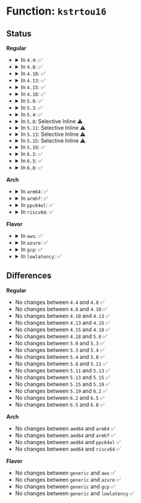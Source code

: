 # Function: <code>kstrtou16</code>

## Status
<b>Regular</b>
<ul>
<li>
<details>
<summary>In <code>4.4</code>: ✅</summary>

```c
int kstrtou16(const char *s, unsigned int base, u16 *res);
```

**Collision:** Unique Global

**Inline:** No

**Transformation:** False

**Instances:**

```
In lib/kstrtox.c (ffffffff81401f40)
Location: lib/kstrtox.c:264
Inline: False
Direct callers:
  - kernel/params.c:param_set_ushort
  - lib/kstrtox.c:kstrtou16_from_user
  - drivers/pci/pci-sysfs.c:sriov_numvfs_store
  - drivers/usb/core/sysfs.c:usb2_lpm_l1_timeout_store
  - net/core/netpoll.c:netpoll_parse_options
  - net/core/netpoll.c:netpoll_parse_options
```
**Symbols:**

```
ffffffff81401f40-ffffffff81401fa4: kstrtou16 (STB_GLOBAL)
```
</details>
</li>
<li>
<details>
<summary>In <code>4.8</code>: ✅</summary>

```c
int kstrtou16(const char *s, unsigned int base, u16 *res);
```

**Collision:** Unique Global

**Inline:** No

**Transformation:** False

**Instances:**

```
In lib/kstrtox.c (ffffffff81449a10)
Location: lib/kstrtox.c:264
Inline: False
Direct callers:
  - kernel/params.c:param_set_ushort
  - lib/kstrtox.c:kstrtou16_from_user
  - drivers/pci/pci-sysfs.c:sriov_numvfs_store
  - drivers/usb/core/sysfs.c:usb2_lpm_l1_timeout_store
  - net/core/netpoll.c:netpoll_parse_options
  - net/core/netpoll.c:netpoll_parse_options
```
**Symbols:**

```
ffffffff81449a10-ffffffff81449a75: kstrtou16 (STB_GLOBAL)
```
</details>
</li>
<li>
<details>
<summary>In <code>4.10</code>: ✅</summary>

```c
int kstrtou16(const char *s, unsigned int base, u16 *res);
```

**Collision:** Unique Global

**Inline:** No

**Transformation:** False

**Instances:**

```
In lib/kstrtox.c (ffffffff814683d0)
Location: lib/kstrtox.c:260
Inline: False
Direct callers:
  - kernel/params.c:param_set_ushort
  - lib/kstrtox.c:kstrtou16_from_user
  - drivers/pci/pci-sysfs.c:sriov_numvfs_store
  - drivers/usb/core/sysfs.c:usb2_lpm_l1_timeout_store
  - net/core/netpoll.c:netpoll_parse_options
  - net/core/netpoll.c:netpoll_parse_options
```
**Symbols:**

```
ffffffff814683d0-ffffffff81468435: kstrtou16 (STB_GLOBAL)
```
</details>
</li>
<li>
<details>
<summary>In <code>4.13</code>: ✅</summary>

```c
int kstrtou16(const char *s, unsigned int base, u16 *res);
```

**Collision:** Unique Global

**Inline:** No

**Transformation:** False

**Instances:**

```
In lib/kstrtox.c (ffffffff8146dad0)
Location: lib/kstrtox.c:262
Inline: False
Direct callers:
  - kernel/params.c:param_set_ushort
  - lib/kstrtox.c:kstrtou16_from_user
  - drivers/pci/pci-sysfs.c:sriov_numvfs_store
  - drivers/pci/endpoint/pci-ep-cfs.c:pci_epf_subsys_id_store
  - drivers/pci/endpoint/pci-ep-cfs.c:pci_epf_subsys_vendor_id_store
  - drivers/pci/endpoint/pci-ep-cfs.c:pci_epf_deviceid_store
  - drivers/pci/endpoint/pci-ep-cfs.c:pci_epf_vendorid_store
  - drivers/usb/core/sysfs.c:usb2_lpm_l1_timeout_store
  - net/core/utils.c:inet_pton_with_scope
  - net/core/netpoll.c:netpoll_parse_options
  - net/core/netpoll.c:netpoll_parse_options
```
**Symbols:**

```
ffffffff8146dad0-ffffffff8146db36: kstrtou16 (STB_GLOBAL)
```
</details>
</li>
<li>
<details>
<summary>In <code>4.15</code>: ✅</summary>

```c
int kstrtou16(const char *s, unsigned int base, u16 *res);
```

**Collision:** Unique Global

**Inline:** No

**Transformation:** False

**Instances:**

```
In lib/kstrtox.c (ffffffff81499e00)
Location: lib/kstrtox.c:263
Inline: False
Direct callers:
  - kernel/params.c:param_set_ushort
  - lib/kstrtox.c:kstrtou16_from_user
  - drivers/pci/pci-sysfs.c:sriov_numvfs_store
  - drivers/pci/endpoint/pci-ep-cfs.c:pci_epf_subsys_id_store
  - drivers/pci/endpoint/pci-ep-cfs.c:pci_epf_subsys_vendor_id_store
  - drivers/pci/endpoint/pci-ep-cfs.c:pci_epf_deviceid_store
  - drivers/pci/endpoint/pci-ep-cfs.c:pci_epf_vendorid_store
  - drivers/usb/core/sysfs.c:usb2_lpm_l1_timeout_store
  - net/core/utils.c:inet_pton_with_scope
  - net/core/netpoll.c:netpoll_parse_options
  - net/core/netpoll.c:netpoll_parse_options
```
**Symbols:**

```
ffffffff81499e00-ffffffff81499e66: kstrtou16 (STB_GLOBAL)
```
</details>
</li>
<li>
<details>
<summary>In <code>4.18</code>: ✅</summary>

```c
int kstrtou16(const char *s, unsigned int base, u16 *res);
```

**Collision:** Unique Global

**Inline:** No

**Transformation:** False

**Instances:**

```
In lib/kstrtox.c (ffffffff814cf0b0)
Location: lib/kstrtox.c:263
Inline: False
Direct callers:
  - kernel/params.c:param_set_ushort
  - lib/kstrtox.c:kstrtou16_from_user
  - drivers/pci/pci-sysfs.c:sriov_numvfs_store
  - drivers/pci/endpoint/pci-ep-cfs.c:pci_epf_subsys_id_store
  - drivers/pci/endpoint/pci-ep-cfs.c:pci_epf_subsys_vendor_id_store
  - drivers/pci/endpoint/pci-ep-cfs.c:pci_epf_deviceid_store
  - drivers/pci/endpoint/pci-ep-cfs.c:pci_epf_vendorid_store
  - drivers/usb/core/sysfs.c:usb2_lpm_l1_timeout_store
  - net/core/utils.c:inet_pton_with_scope
  - net/core/netpoll.c:netpoll_parse_options
  - net/core/netpoll.c:netpoll_parse_options
```
**Symbols:**

```
ffffffff814cf0b0-ffffffff814cf116: kstrtou16 (STB_GLOBAL)
```
</details>
</li>
<li>
<details>
<summary>In <code>5.0</code>: ✅</summary>

```c
int kstrtou16(const char *s, unsigned int base, u16 *res);
```

**Collision:** Unique Global

**Inline:** No

**Transformation:** False

**Instances:**

```
In lib/kstrtox.c (ffffffff814e39c0)
Location: lib/kstrtox.c:263
Inline: False
Direct callers:
  - kernel/params.c:param_set_ushort
  - lib/kstrtox.c:kstrtou16_from_user
  - drivers/pci/pci-sysfs.c:sriov_numvfs_store
  - drivers/pci/endpoint/pci-ep-cfs.c:pci_epf_subsys_id_store
  - drivers/pci/endpoint/pci-ep-cfs.c:pci_epf_subsys_vendor_id_store
  - drivers/pci/endpoint/pci-ep-cfs.c:pci_epf_deviceid_store
  - drivers/pci/endpoint/pci-ep-cfs.c:pci_epf_vendorid_store
  - drivers/pci/endpoint/pci-ep-cfs.c:pci_epf_msix_interrupts_store
  - drivers/usb/core/sysfs.c:usb2_lpm_l1_timeout_store
  - net/core/utils.c:inet_pton_with_scope
  - net/core/netpoll.c:netpoll_parse_options
  - net/core/netpoll.c:netpoll_parse_options
```
**Symbols:**

```
ffffffff814e39c0-ffffffff814e3a26: kstrtou16 (STB_GLOBAL)
```
</details>
</li>
<li>
<details>
<summary>In <code>5.3</code>: ✅</summary>

```c
int kstrtou16(const char *s, unsigned int base, u16 *res);
```

**Collision:** Unique Global

**Inline:** No

**Transformation:** False

**Instances:**

```
In lib/kstrtox.c (ffffffff8150fda0)
Location: lib/kstrtox.c:263
Inline: False
Direct callers:
  - kernel/params.c:param_set_ushort
  - lib/kstrtox.c:kstrtou16_from_user
  - drivers/pci/pci-sysfs.c:sriov_numvfs_store
  - drivers/pci/endpoint/pci-ep-cfs.c:pci_epf_subsys_id_store
  - drivers/pci/endpoint/pci-ep-cfs.c:pci_epf_subsys_vendor_id_store
  - drivers/pci/endpoint/pci-ep-cfs.c:pci_epf_deviceid_store
  - drivers/pci/endpoint/pci-ep-cfs.c:pci_epf_vendorid_store
  - drivers/pci/endpoint/pci-ep-cfs.c:pci_epf_msix_interrupts_store
  - drivers/usb/core/sysfs.c:usb2_lpm_l1_timeout_store
  - net/core/utils.c:inet_pton_with_scope
  - net/core/netpoll.c:netpoll_parse_options
  - net/core/netpoll.c:netpoll_parse_options
```
**Symbols:**

```
ffffffff8150fda0-ffffffff8150fe06: kstrtou16 (STB_GLOBAL)
```
</details>
</li>
<li>
<details>
<summary>In <code>5.4</code>: ✅</summary>

```c
int kstrtou16(const char *s, unsigned int base, u16 *res);
```

**Collision:** Unique Global

**Inline:** No

**Transformation:** False

**Instances:**

```
In lib/kstrtox.c (ffffffff8152dca0)
Location: lib/kstrtox.c:263
Inline: False
Direct callers:
  - kernel/params.c:param_set_ushort
  - lib/kstrtox.c:kstrtou16_from_user
  - drivers/pci/iov.c:sriov_numvfs_store
  - drivers/pci/endpoint/pci-ep-cfs.c:pci_epf_subsys_id_store
  - drivers/pci/endpoint/pci-ep-cfs.c:pci_epf_subsys_vendor_id_store
  - drivers/pci/endpoint/pci-ep-cfs.c:pci_epf_deviceid_store
  - drivers/pci/endpoint/pci-ep-cfs.c:pci_epf_vendorid_store
  - drivers/pci/endpoint/pci-ep-cfs.c:pci_epf_msix_interrupts_store
  - drivers/usb/core/sysfs.c:usb2_lpm_l1_timeout_store
  - net/core/utils.c:inet_pton_with_scope
  - net/core/netpoll.c:netpoll_parse_options
  - net/core/netpoll.c:netpoll_parse_options
```
**Symbols:**

```
ffffffff8152dca0-ffffffff8152dd06: kstrtou16 (STB_GLOBAL)
```
</details>
</li>
<li>
<details>
<summary>In <code>5.8</code>: Selective Inline ⚠️</summary>

```c
int kstrtou16(const char *s, unsigned int base, u16 *res);
```

**Collision:** Unique Global

**Inline:** Selective

**Transformation:** False

**Instances:**

```
In lib/kstrtox.c (ffffffff81591c6b)
Location: lib/kstrtox.c:263
Inline: True
Inline callers:
  - lib/kstrtox.c:kstrtou16_from_user
Direct callers:
  - kernel/params.c:param_set_ushort
  - drivers/pci/iov.c:sriov_numvfs_store
  - drivers/pci/endpoint/pci-ep-cfs.c:pci_epf_subsys_id_store
  - drivers/pci/endpoint/pci-ep-cfs.c:pci_epf_subsys_vendor_id_store
  - drivers/pci/endpoint/pci-ep-cfs.c:pci_epf_deviceid_store
  - drivers/pci/endpoint/pci-ep-cfs.c:pci_epf_vendorid_store
  - drivers/pci/endpoint/pci-ep-cfs.c:pci_epf_msix_interrupts_store
  - drivers/usb/core/sysfs.c:usb2_lpm_l1_timeout_store
  - drivers/usb/core/quirks.c:quirks_param_set
  - drivers/usb/core/quirks.c:quirks_param_set
  - net/core/utils.c:inet_pton_with_scope
  - net/core/netpoll.c:netpoll_parse_options
  - net/core/netpoll.c:netpoll_parse_options
```
**Symbols:**

```
ffffffff81591b30-ffffffff81591b95: kstrtou16 (STB_GLOBAL)
```
</details>
</li>
<li>
<details>
<summary>In <code>5.11</code>: Selective Inline ⚠️</summary>

```c
int kstrtou16(const char *s, unsigned int base, u16 *res);
```

**Collision:** Unique Global

**Inline:** Selective

**Transformation:** False

**Instances:**

```
In lib/kstrtox.c (ffffffff815ae7ab)
Location: lib/kstrtox.c:259
Inline: True
Inline callers:
  - lib/kstrtox.c:kstrtou16_from_user
Direct callers:
  - kernel/params.c:param_set_ushort
  - drivers/pci/iov.c:sriov_numvfs_store
  - drivers/pci/endpoint/pci-ep-cfs.c:pci_epf_subsys_id_store
  - drivers/pci/endpoint/pci-ep-cfs.c:pci_epf_subsys_vendor_id_store
  - drivers/pci/endpoint/pci-ep-cfs.c:pci_epf_deviceid_store
  - drivers/pci/endpoint/pci-ep-cfs.c:pci_epf_vendorid_store
  - drivers/pci/endpoint/pci-ep-cfs.c:pci_epf_msix_interrupts_store
  - drivers/usb/core/sysfs.c:usb2_lpm_l1_timeout_store
  - drivers/usb/core/quirks.c:quirks_param_set
  - drivers/usb/core/quirks.c:quirks_param_set
  - net/core/utils.c:inet_pton_with_scope
  - net/core/netpoll.c:netpoll_parse_options
  - net/core/netpoll.c:netpoll_parse_options
```
**Symbols:**

```
ffffffff815ae670-ffffffff815ae6d5: kstrtou16 (STB_GLOBAL)
```
</details>
</li>
<li>
<details>
<summary>In <code>5.13</code>: Selective Inline ⚠️</summary>

```c
int kstrtou16(const char *s, unsigned int base, u16 *res);
```

**Collision:** Unique Global

**Inline:** Selective

**Transformation:** False

**Instances:**

```
In lib/kstrtox.c (ffffffff815b942b)
Location: lib/kstrtox.c:266
Inline: True
Inline callers:
  - lib/kstrtox.c:kstrtou16_from_user
Direct callers:
  - kernel/params.c:param_set_ushort
  - drivers/pci/iov.c:sriov_numvfs_store
  - drivers/pci/endpoint/pci-ep-cfs.c:pci_epf_subsys_id_store
  - drivers/pci/endpoint/pci-ep-cfs.c:pci_epf_subsys_vendor_id_store
  - drivers/pci/endpoint/pci-ep-cfs.c:pci_epf_deviceid_store
  - drivers/pci/endpoint/pci-ep-cfs.c:pci_epf_vendorid_store
  - drivers/pci/endpoint/pci-ep-cfs.c:pci_epf_msix_interrupts_store
  - drivers/usb/core/sysfs.c:usb2_lpm_l1_timeout_store
  - drivers/usb/core/quirks.c:quirks_param_set
  - drivers/usb/core/quirks.c:quirks_param_set
  - net/core/utils.c:inet_pton_with_scope
  - net/core/netpoll.c:netpoll_parse_options
  - net/core/netpoll.c:netpoll_parse_options
```
**Symbols:**

```
ffffffff815b9100-ffffffff815b9165: kstrtou16 (STB_GLOBAL)
```
</details>
</li>
<li>
<details>
<summary>In <code>5.15</code>: Selective Inline ⚠️</summary>

```c
int kstrtou16(const char *s, unsigned int base, u16 *res);
```

**Collision:** Unique Global

**Inline:** Selective

**Transformation:** False

**Instances:**

```
In lib/kstrtox.c (ffffffff8161fcf1)
Location: lib/kstrtox.c:267
Inline: True
Inline callers:
  - lib/kstrtox.c:kstrtou16_from_user
Direct callers:
  - kernel/params.c:param_set_ushort
  - drivers/pci/iov.c:sriov_numvfs_store
  - drivers/pci/endpoint/pci-ep-cfs.c:pci_epf_subsys_id_store
  - drivers/pci/endpoint/pci-ep-cfs.c:pci_epf_subsys_vendor_id_store
  - drivers/pci/endpoint/pci-ep-cfs.c:pci_epf_deviceid_store
  - drivers/pci/endpoint/pci-ep-cfs.c:pci_epf_vendorid_store
  - drivers/pci/endpoint/pci-ep-cfs.c:pci_epf_msix_interrupts_store
  - drivers/usb/core/sysfs.c:usb2_lpm_l1_timeout_store
  - drivers/usb/core/quirks.c:quirks_param_set
  - drivers/usb/core/quirks.c:quirks_param_set
  - net/core/utils.c:inet_pton_with_scope
  - net/core/netpoll.c:netpoll_parse_options
  - net/core/netpoll.c:netpoll_parse_options
```
**Symbols:**

```
ffffffff8161f990-ffffffff8161f9f5: kstrtou16 (STB_GLOBAL)
```
</details>
</li>
<li>
<details>
<summary>In <code>5.19</code>: ✅</summary>

```c
int kstrtou16(const char *s, unsigned int base, u16 *res);
```

**Collision:** Unique Global

**Inline:** No

**Transformation:** False

**Instances:**

```
In lib/kstrtox.c (ffffffff816ede60)
Location: lib/kstrtox.c:275
Inline: False
Direct callers:
  - kernel/params.c:param_set_ushort
  - lib/kstrtox.c:kstrtou16_from_user
  - drivers/pci/iov.c:sriov_numvfs_store
  - drivers/pci/endpoint/pci-ep-cfs.c:pci_epf_subsys_id_store
  - drivers/pci/endpoint/pci-ep-cfs.c:pci_epf_subsys_vendor_id_store
  - drivers/pci/endpoint/pci-ep-cfs.c:pci_epf_deviceid_store
  - drivers/pci/endpoint/pci-ep-cfs.c:pci_epf_vendorid_store
  - drivers/pci/endpoint/pci-ep-cfs.c:pci_epf_msix_interrupts_store
  - drivers/char/hw_random/core.c:rng_quality_store
  - drivers/usb/core/sysfs.c:usb2_lpm_l1_timeout_store
  - drivers/usb/core/quirks.c:quirks_param_set
  - drivers/usb/core/quirks.c:quirks_param_set
  - net/core/utils.c:inet_pton_with_scope
  - net/core/netpoll.c:netpoll_parse_options
  - net/core/netpoll.c:netpoll_parse_options
```
**Symbols:**

```
ffffffff816ede60-ffffffff816edecc: kstrtou16 (STB_GLOBAL)
```
</details>
</li>
<li>
<details>
<summary>In <code>6.2</code>: ✅</summary>

```c
int kstrtou16(const char *s, unsigned int base, u16 *res);
```

**Collision:** Unique Global

**Inline:** No

**Transformation:** False

**Instances:**

```
In lib/kstrtox.c (ffffffff817de910)
Location: lib/kstrtox.c:275
Inline: False
Direct callers:
  - kernel/params.c:param_set_ushort
  - lib/kstrtox.c:kstrtou16_from_user
  - drivers/pci/iov.c:sriov_numvfs_store
  - drivers/pci/endpoint/pci-ep-cfs.c:pci_epf_subsys_id_store
  - drivers/pci/endpoint/pci-ep-cfs.c:pci_epf_subsys_vendor_id_store
  - drivers/pci/endpoint/pci-ep-cfs.c:pci_epf_deviceid_store
  - drivers/pci/endpoint/pci-ep-cfs.c:pci_epf_vendorid_store
  - drivers/pci/endpoint/pci-ep-cfs.c:pci_epf_msix_interrupts_store
  - drivers/char/hw_random/core.c:rng_quality_store
  - drivers/usb/core/sysfs.c:usb2_lpm_l1_timeout_store
  - drivers/usb/core/quirks.c:quirks_param_set
  - drivers/usb/core/quirks.c:quirks_param_set
  - net/core/utils.c:inet_pton_with_scope
  - net/core/netpoll.c:netpoll_parse_options
  - net/core/netpoll.c:netpoll_parse_options
```
**Symbols:**

```
ffffffff817de910-ffffffff817de97c: kstrtou16 (STB_GLOBAL)
```
</details>
</li>
<li>
<details>
<summary>In <code>6.5</code>: ✅</summary>

```c
int kstrtou16(const char *s, unsigned int base, u16 *res);
```

**Collision:** Unique Global

**Inline:** No

**Transformation:** False

**Instances:**

```
In lib/kstrtox.c (ffffffff8181e0f0)
Location: lib/kstrtox.c:275
Inline: False
Direct callers:
  - kernel/params.c:param_set_ushort
  - lib/kstrtox.c:kstrtou16_from_user
  - drivers/pci/iov.c:sriov_numvfs_store
  - drivers/pci/endpoint/pci-ep-cfs.c:pci_epf_subsys_id_store
  - drivers/pci/endpoint/pci-ep-cfs.c:pci_epf_subsys_vendor_id_store
  - drivers/pci/endpoint/pci-ep-cfs.c:pci_epf_deviceid_store
  - drivers/pci/endpoint/pci-ep-cfs.c:pci_epf_vendorid_store
  - drivers/pci/endpoint/pci-ep-cfs.c:pci_epf_msix_interrupts_store
  - drivers/char/hw_random/core.c:rng_quality_store
  - drivers/usb/core/sysfs.c:usb2_lpm_l1_timeout_store
  - drivers/usb/core/quirks.c:quirks_param_set
  - drivers/usb/core/quirks.c:quirks_param_set
  - drivers/usb/host/xhci-dbgcap.c:dbc_bcdDevice_store
  - drivers/usb/host/xhci-dbgcap.c:dbc_idProduct_store
  - drivers/usb/host/xhci-dbgcap.c:dbc_idVendor_store
  - net/core/utils.c:inet_pton_with_scope
  - net/core/netpoll.c:netpoll_parse_options
  - net/core/netpoll.c:netpoll_parse_options
```
**Symbols:**

```
ffffffff8181e0f0-ffffffff8181e15c: kstrtou16 (STB_GLOBAL)
```
</details>
</li>
<li>
<details>
<summary>In <code>6.8</code>: ✅</summary>

```c
int kstrtou16(const char *s, unsigned int base, u16 *res);
```

**Collision:** Unique Global

**Inline:** No

**Transformation:** False

**Instances:**

```
In lib/kstrtox.c (ffffffff81863f60)
Location: lib/kstrtox.c:275
Inline: False
Direct callers:
  - kernel/params.c:param_set_ushort
  - lib/kstrtox.c:kstrtou16_from_user
  - drivers/pci/iov.c:sriov_numvfs_store
  - drivers/pci/endpoint/pci-ep-cfs.c:pci_epf_subsys_id_store
  - drivers/pci/endpoint/pci-ep-cfs.c:pci_epf_subsys_vendor_id_store
  - drivers/pci/endpoint/pci-ep-cfs.c:pci_epf_deviceid_store
  - drivers/pci/endpoint/pci-ep-cfs.c:pci_epf_vendorid_store
  - drivers/pci/endpoint/pci-ep-cfs.c:pci_epf_msix_interrupts_store
  - drivers/char/hw_random/core.c:rng_quality_store
  - drivers/usb/core/sysfs.c:usb2_lpm_l1_timeout_store
  - drivers/usb/core/quirks.c:quirks_param_set
  - drivers/usb/core/quirks.c:quirks_param_set
  - drivers/usb/host/xhci-dbgcap.c:dbc_bcdDevice_store
  - drivers/usb/host/xhci-dbgcap.c:dbc_idProduct_store
  - drivers/usb/host/xhci-dbgcap.c:dbc_idVendor_store
  - net/core/utils.c:inet_pton_with_scope
  - net/core/netpoll.c:netpoll_parse_options
  - net/core/netpoll.c:netpoll_parse_options
```
**Symbols:**

```
ffffffff81863f60-ffffffff81863fcc: kstrtou16 (STB_GLOBAL)
```
</details>
</li>
</ul>
<b>Arch</b>
<ul>
<li>
<details>
<summary>In <code>arm64</code>: ✅</summary>

```c
int kstrtou16(const char *s, unsigned int base, u16 *res);
```

**Collision:** Unique Global

**Inline:** No

**Transformation:** False

**Instances:**

```
In lib/kstrtox.c (ffff80001063a0b8)
Location: lib/kstrtox.c:263
Inline: False
Direct callers:
  - kernel/params.c:param_set_ushort
  - lib/kstrtox.c:kstrtou16_from_user
  - drivers/pci/iov.c:sriov_numvfs_store
  - drivers/pci/endpoint/pci-ep-cfs.c:pci_epf_subsys_id_store
  - drivers/pci/endpoint/pci-ep-cfs.c:pci_epf_subsys_vendor_id_store
  - drivers/pci/endpoint/pci-ep-cfs.c:pci_epf_deviceid_store
  - drivers/pci/endpoint/pci-ep-cfs.c:pci_epf_vendorid_store
  - drivers/pci/endpoint/pci-ep-cfs.c:pci_epf_msix_interrupts_store
  - drivers/usb/core/sysfs.c:usb2_lpm_l1_timeout_store
  - net/core/utils.c:inet_pton_with_scope
  - net/core/netpoll.c:netpoll_parse_options
  - net/core/netpoll.c:netpoll_parse_options
```
**Symbols:**

```
ffff80001063a0b8-ffff80001063a134: kstrtou16 (STB_GLOBAL)
```
</details>
</li>
<li>
<details>
<summary>In <code>armhf</code>: ✅</summary>

```c
int kstrtou16(const char *s, unsigned int base, u16 *res);
```

**Collision:** Unique Global

**Inline:** No

**Transformation:** False

**Instances:**

```
In lib/kstrtox.c (c07dfbc4)
Location: lib/kstrtox.c:263
Inline: False
Direct callers:
  - kernel/params.c:param_set_ushort
  - lib/kstrtox.c:kstrtou16_from_user
  - drivers/pci/iov.c:sriov_numvfs_store
  - drivers/pci/endpoint/pci-ep-cfs.c:pci_epf_subsys_id_store
  - drivers/pci/endpoint/pci-ep-cfs.c:pci_epf_subsys_vendor_id_store
  - drivers/pci/endpoint/pci-ep-cfs.c:pci_epf_deviceid_store
  - drivers/pci/endpoint/pci-ep-cfs.c:pci_epf_vendorid_store
  - drivers/pci/endpoint/pci-ep-cfs.c:pci_epf_msix_interrupts_store
  - drivers/usb/core/sysfs.c:usb2_lpm_l1_timeout_store
  - net/core/utils.c:inet_pton_with_scope
  - net/core/netpoll.c:netpoll_parse_options
  - net/core/netpoll.c:netpoll_parse_options
```
**Symbols:**

```
c07dfbc4-c07dfc48: kstrtou16 (STB_GLOBAL)
```
</details>
</li>
<li>
<details>
<summary>In <code>ppc64el</code>: ✅</summary>

```c
int kstrtou16(const char *s, unsigned int base, u16 *res);
```

**Collision:** Unique Global

**Inline:** No

**Transformation:** False

**Instances:**

```
In lib/kstrtox.c (c0000000007e0da0)
Location: lib/kstrtox.c:263
Inline: False
Direct callers:
  - kernel/params.c:param_set_ushort
  - lib/kstrtox.c:kstrtou16_from_user
  - drivers/pci/iov.c:sriov_numvfs_store
  - drivers/pci/endpoint/pci-ep-cfs.c:pci_epf_subsys_id_store
  - drivers/pci/endpoint/pci-ep-cfs.c:pci_epf_subsys_vendor_id_store
  - drivers/pci/endpoint/pci-ep-cfs.c:pci_epf_deviceid_store
  - drivers/pci/endpoint/pci-ep-cfs.c:pci_epf_vendorid_store
  - drivers/pci/endpoint/pci-ep-cfs.c:pci_epf_msix_interrupts_store
  - drivers/usb/core/sysfs.c:usb2_lpm_l1_timeout_store
  - net/core/utils.c:inet_pton_with_scope
  - net/core/netpoll.c:netpoll_parse_options
  - net/core/netpoll.c:netpoll_parse_options
```
**Symbols:**

```
c0000000007e0da0-c0000000007e0e40: kstrtou16 (STB_GLOBAL)
```
</details>
</li>
<li>
<details>
<summary>In <code>riscv64</code>: ✅</summary>

```c
int kstrtou16(const char *s, unsigned int base, u16 *res);
```

**Collision:** Unique Global

**Inline:** No

**Transformation:** False

**Instances:**

```
In lib/kstrtox.c (ffffffe0004668fa)
Location: lib/kstrtox.c:263
Inline: False
Direct callers:
  - kernel/params.c:param_set_ushort
  - lib/kstrtox.c:kstrtou16_from_user
  - drivers/pci/iov.c:sriov_numvfs_store
  - drivers/pci/endpoint/pci-ep-cfs.c:pci_epf_subsys_id_store
  - drivers/pci/endpoint/pci-ep-cfs.c:pci_epf_subsys_vendor_id_store
  - drivers/pci/endpoint/pci-ep-cfs.c:pci_epf_deviceid_store
  - drivers/pci/endpoint/pci-ep-cfs.c:pci_epf_vendorid_store
  - drivers/pci/endpoint/pci-ep-cfs.c:pci_epf_msix_interrupts_store
  - drivers/usb/core/sysfs.c:usb2_lpm_l1_timeout_store
  - net/core/utils.c:inet_pton_with_scope
  - net/core/netpoll.c:netpoll_parse_options
  - net/core/netpoll.c:netpoll_parse_options
```
**Symbols:**

```
ffffffe0004668fa-ffffffe000466948: kstrtou16 (STB_GLOBAL)
```
</details>
</li>
</ul>
<b>Flavor</b>
<ul>
<li>
<details>
<summary>In <code>aws</code>: ✅</summary>

```c
int kstrtou16(const char *s, unsigned int base, u16 *res);
```

**Collision:** Unique Global

**Inline:** No

**Transformation:** False

**Instances:**

```
In lib/kstrtox.c (ffffffff81526280)
Location: lib/kstrtox.c:263
Inline: False
Direct callers:
  - kernel/params.c:param_set_ushort
  - lib/kstrtox.c:kstrtou16_from_user
  - drivers/pci/iov.c:sriov_numvfs_store
  - drivers/pci/endpoint/pci-ep-cfs.c:pci_epf_subsys_id_store
  - drivers/pci/endpoint/pci-ep-cfs.c:pci_epf_subsys_vendor_id_store
  - drivers/pci/endpoint/pci-ep-cfs.c:pci_epf_deviceid_store
  - drivers/pci/endpoint/pci-ep-cfs.c:pci_epf_vendorid_store
  - drivers/pci/endpoint/pci-ep-cfs.c:pci_epf_msix_interrupts_store
  - drivers/usb/core/sysfs.c:usb2_lpm_l1_timeout_store
  - net/core/utils.c:inet_pton_with_scope
  - net/core/netpoll.c:netpoll_parse_options
  - net/core/netpoll.c:netpoll_parse_options
```
**Symbols:**

```
ffffffff81526280-ffffffff815262e6: kstrtou16 (STB_GLOBAL)
```
</details>
</li>
<li>
<details>
<summary>In <code>azure</code>: ✅</summary>

```c
int kstrtou16(const char *s, unsigned int base, u16 *res);
```

**Collision:** Unique Global

**Inline:** No

**Transformation:** False

**Instances:**

```
In lib/kstrtox.c (ffffffff81516560)
Location: lib/kstrtox.c:263
Inline: False
Direct callers:
  - kernel/params.c:param_set_ushort
  - lib/kstrtox.c:kstrtou16_from_user
  - drivers/pci/iov.c:sriov_numvfs_store
  - drivers/pci/endpoint/pci-ep-cfs.c:pci_epf_subsys_id_store
  - drivers/pci/endpoint/pci-ep-cfs.c:pci_epf_subsys_vendor_id_store
  - drivers/pci/endpoint/pci-ep-cfs.c:pci_epf_deviceid_store
  - drivers/pci/endpoint/pci-ep-cfs.c:pci_epf_vendorid_store
  - drivers/pci/endpoint/pci-ep-cfs.c:pci_epf_msix_interrupts_store
  - drivers/usb/core/sysfs.c:usb2_lpm_l1_timeout_store
  - net/core/utils.c:inet_pton_with_scope
  - net/core/netpoll.c:netpoll_parse_options
  - net/core/netpoll.c:netpoll_parse_options
```
**Symbols:**

```
ffffffff81516560-ffffffff815165c6: kstrtou16 (STB_GLOBAL)
```
</details>
</li>
<li>
<details>
<summary>In <code>gcp</code>: ✅</summary>

```c
int kstrtou16(const char *s, unsigned int base, u16 *res);
```

**Collision:** Unique Global

**Inline:** No

**Transformation:** False

**Instances:**

```
In lib/kstrtox.c (ffffffff81522310)
Location: lib/kstrtox.c:263
Inline: False
Direct callers:
  - kernel/params.c:param_set_ushort
  - lib/kstrtox.c:kstrtou16_from_user
  - drivers/pci/iov.c:sriov_numvfs_store
  - drivers/pci/endpoint/pci-ep-cfs.c:pci_epf_subsys_id_store
  - drivers/pci/endpoint/pci-ep-cfs.c:pci_epf_subsys_vendor_id_store
  - drivers/pci/endpoint/pci-ep-cfs.c:pci_epf_deviceid_store
  - drivers/pci/endpoint/pci-ep-cfs.c:pci_epf_vendorid_store
  - drivers/pci/endpoint/pci-ep-cfs.c:pci_epf_msix_interrupts_store
  - drivers/usb/core/sysfs.c:usb2_lpm_l1_timeout_store
  - net/core/utils.c:inet_pton_with_scope
  - net/core/netpoll.c:netpoll_parse_options
  - net/core/netpoll.c:netpoll_parse_options
```
**Symbols:**

```
ffffffff81522310-ffffffff81522376: kstrtou16 (STB_GLOBAL)
```
</details>
</li>
<li>
<details>
<summary>In <code>lowlatency</code>: ✅</summary>

```c
int kstrtou16(const char *s, unsigned int base, u16 *res);
```

**Collision:** Unique Global

**Inline:** No

**Transformation:** False

**Instances:**

```
In lib/kstrtox.c (ffffffff8153bc90)
Location: lib/kstrtox.c:263
Inline: False
Direct callers:
  - kernel/params.c:param_set_ushort
  - lib/kstrtox.c:kstrtou16_from_user
  - drivers/pci/iov.c:sriov_numvfs_store
  - drivers/pci/endpoint/pci-ep-cfs.c:pci_epf_subsys_id_store
  - drivers/pci/endpoint/pci-ep-cfs.c:pci_epf_subsys_vendor_id_store
  - drivers/pci/endpoint/pci-ep-cfs.c:pci_epf_deviceid_store
  - drivers/pci/endpoint/pci-ep-cfs.c:pci_epf_vendorid_store
  - drivers/pci/endpoint/pci-ep-cfs.c:pci_epf_msix_interrupts_store
  - drivers/usb/core/sysfs.c:usb2_lpm_l1_timeout_store
  - net/core/utils.c:inet_pton_with_scope
  - net/core/netpoll.c:netpoll_parse_options
  - net/core/netpoll.c:netpoll_parse_options
```
**Symbols:**

```
ffffffff8153bc90-ffffffff8153bcf6: kstrtou16 (STB_GLOBAL)
```
</details>
</li>
</ul>

## Differences
<b>Regular</b>
<ul>
<li>
No changes between <code>4.4</code> and <code>4.8</code> ✅
</li>
<li>
No changes between <code>4.8</code> and <code>4.10</code> ✅
</li>
<li>
No changes between <code>4.10</code> and <code>4.13</code> ✅
</li>
<li>
No changes between <code>4.13</code> and <code>4.15</code> ✅
</li>
<li>
No changes between <code>4.15</code> and <code>4.18</code> ✅
</li>
<li>
No changes between <code>4.18</code> and <code>5.0</code> ✅
</li>
<li>
No changes between <code>5.0</code> and <code>5.3</code> ✅
</li>
<li>
No changes between <code>5.3</code> and <code>5.4</code> ✅
</li>
<li>
No changes between <code>5.4</code> and <code>5.8</code> ✅
</li>
<li>
No changes between <code>5.8</code> and <code>5.11</code> ✅
</li>
<li>
No changes between <code>5.11</code> and <code>5.13</code> ✅
</li>
<li>
No changes between <code>5.13</code> and <code>5.15</code> ✅
</li>
<li>
No changes between <code>5.15</code> and <code>5.19</code> ✅
</li>
<li>
No changes between <code>5.19</code> and <code>6.2</code> ✅
</li>
<li>
No changes between <code>6.2</code> and <code>6.5</code> ✅
</li>
<li>
No changes between <code>6.5</code> and <code>6.8</code> ✅
</li>
</ul>
<b>Arch</b>
<ul>
<li>
No changes between <code>amd64</code> and <code>arm64</code> ✅
</li>
<li>
No changes between <code>amd64</code> and <code>armhf</code> ✅
</li>
<li>
No changes between <code>amd64</code> and <code>ppc64el</code> ✅
</li>
<li>
No changes between <code>amd64</code> and <code>riscv64</code> ✅
</li>
</ul>
<b>Flavor</b>
<ul>
<li>
No changes between <code>generic</code> and <code>aws</code> ✅
</li>
<li>
No changes between <code>generic</code> and <code>azure</code> ✅
</li>
<li>
No changes between <code>generic</code> and <code>gcp</code> ✅
</li>
<li>
No changes between <code>generic</code> and <code>lowlatency</code> ✅
</li>
</ul>
